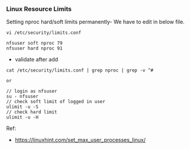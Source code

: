 ### Linux Resource Limits

Setting nproc hard/soft limits permanently- We have to edit in below file.
```
vi /etc/security/limits.conf

nfsuser soft nproc 79
nfsuser hard nproc 91
```
* validate after add
```
cat /etc/security/limits.conf | grep nproc | grep -v ^#

or

// login as nfsuser
su - nfsuser
// check soft limit of logged in user
ulimit -u -S
// check hard limit
ulimit -u -H
```


Ref:
* https://linuxhint.com/set_max_user_processes_linux/
